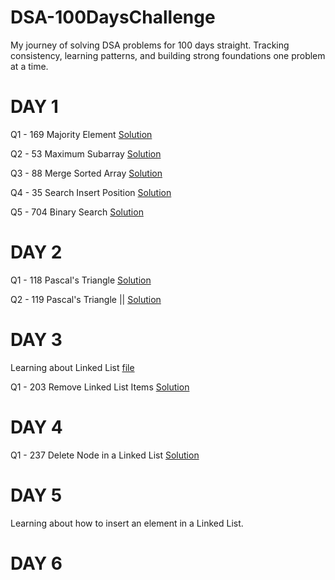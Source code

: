 # DSA-100DaysChallenge
My journey of solving DSA problems for 100 days straight. Tracking consistency, learning patterns, and building strong foundations one problem at a time.

# DAY 1

Q1 - 169 Majority Element [Solution](DAY1/Q1-169.cpp) 

Q2 - 53 Maximum Subarray [Solution](DAY1/Q2-53.cpp)

Q3 - 88 Merge Sorted Array [Solution](DAY1/Q3-88.cpp)

Q4 - 35 Search Insert Position [Solution](DAY1/Q4-35.cpp)

Q5 - 704 Binary Search [Solution](DAY1/Q5-704.cpp)

# DAY 2

Q1 - 118 Pascal's Triangle [Solution](DAY2/Q1-118.cpp)

Q2 - 119 Pascal's Triangle || [Solution](DAY2/Q2-119.cpp)

# DAY 3

Learning about Linked List [file](DAY3/ll.cpp)

Q1 - 203 Remove Linked List Items [Solution](DAY3/Q1-203.cpp)

# DAY 4

Q1 - 237 Delete Node in a Linked List [Solution](DAY4/Q1-237.cpp)

# DAY 5

Learning about how to insert an element in a Linked List.

# DAY 6

